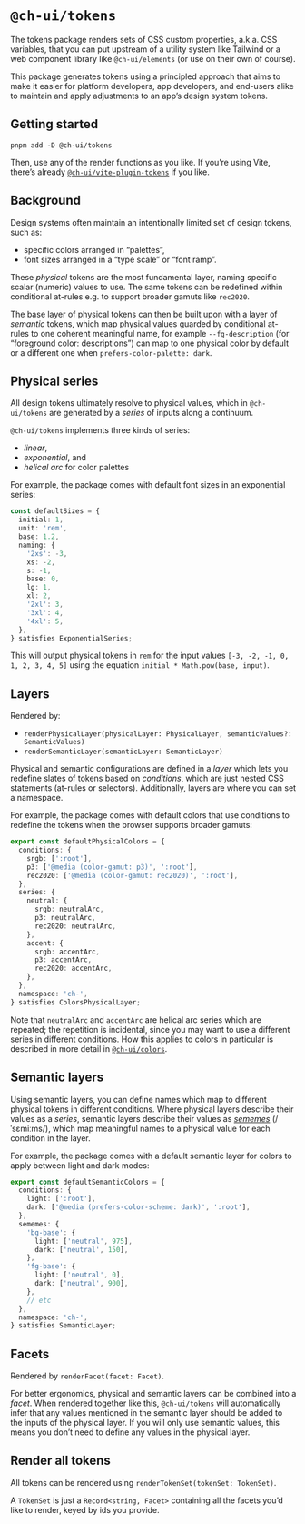 # `@ch-ui/tokens`

The tokens package renders sets of CSS custom properties, a.k.a. CSS variables, that you can put upstream of a utility system like Tailwind or a web component library like `@ch-ui/elements` (or use on their own of course).

This package generates tokens using a principled approach that aims to make it easier for platform developers, app developers, and end-users alike to maintain and apply adjustments to an app’s design system tokens.

## Getting started

```shell
pnpm add -D @ch-ui/tokens
```

Then, use any of the render functions as you like. If you’re using Vite, there’s already <a href="./vite-plugin-tokens" class="ch-link">`@ch-ui/vite-plugin-tokens`</a> if you like.

## Background

Design systems often maintain an intentionally limited set of design tokens, such as:

- specific colors arranged in “palettes”,
- font sizes arranged in a “type scale” or “font ramp”.

These *physical* tokens are the most fundamental layer, naming specific scalar (numeric) values to use. The same tokens can be redefined within conditional at-rules e.g. to support broader gamuts like `rec2020`.

The base layer of physical tokens can then be built upon with a layer of *semantic* tokens, which map physical values guarded by conditional at-rules to one coherent meaningful name, for example `--fg-description` (for “foreground color: descriptions”) can map to one physical color by default or a different one when `prefers-color-palette: dark`.

## Physical series

All design tokens ultimately resolve to physical values, which in `@ch-ui/tokens` are generated by a *series* of inputs along a continuum.

`@ch-ui/tokens` implements three kinds of series:

- *linear*,
- *exponential*, and
- *helical arc* for color palettes

For example, the package comes with default font sizes in an exponential series:

```ts
const defaultSizes = {
  initial: 1,
  unit: 'rem',
  base: 1.2,
  naming: {
    '2xs': -3,
    xs: -2,
    s: -1,
    base: 0,
    lg: 1,
    xl: 2,
    '2xl': 3,
    '3xl': 4,
    '4xl': 5,
  },
} satisfies ExponentialSeries;
```

This will output physical tokens in `rem` for the input values `[-3, -2, -1, 0, 1, 2, 3, 4, 5]` using the equation `initial * Math.pow(base, input)`.

## Layers

Rendered by:
- `renderPhysicalLayer(physicalLayer: PhysicalLayer, semanticValues?: SemanticValues)`
- `renderSemanticLayer(semanticLayer: SemanticLayer)`

Physical and semantic configurations are defined in a *layer* which lets you redefine slates of tokens based on *conditions*, which are just nested CSS statements (at-rules or selectors). Additionally, layers are where you can set a namespace.

For example, the package comes with default colors that use conditions to redefine the tokens when the browser supports broader gamuts:

```ts
export const defaultPhysicalColors = {
  conditions: {
    srgb: [':root'],
    p3: ['@media (color-gamut: p3)', ':root'],
    rec2020: ['@media (color-gamut: rec2020)', ':root'],
  },
  series: {
    neutral: {
      srgb: neutralArc,
      p3: neutralArc,
      rec2020: neutralArc,
    },
    accent: {
      srgb: accentArc,
      p3: accentArc,
      rec2020: accentArc,
    },
  },
  namespace: 'ch-',
} satisfies ColorsPhysicalLayer;
```

Note that `neutralArc` and `accentArc` are helical arc series which are repeated; the repetition is incidental, since you may want to use a different series in different conditions. How this applies to colors in particular is described in more detail in <a href="./colors" class="ch-link">`@ch-ui/colors`</a>.

## Semantic layers

Using semantic layers, you can define names which map to different physical tokens in different conditions. Where physical layers describe their values as a *series*, semantic layers describe their values as <a href="https://en.wikipedia.org/wiki/Sememe" class="ch-link">*sememes*</a> <span class="nowrap">(/ˈsɛmiːms/)</span>, which map meaningful names to a physical value for each condition in the layer.

For example, the package comes with a default semantic layer for colors to apply between light and dark modes:

```ts
export const defaultSemanticColors = {
  conditions: {
    light: [':root'],
    dark: ['@media (prefers-color-scheme: dark)', ':root'],
  },
  sememes: {
    'bg-base': {
      light: ['neutral', 975],
      dark: ['neutral', 150],
    },
    'fg-base': {
      light: ['neutral', 0],
      dark: ['neutral', 900],
    },
    // etc
  },
  namespace: 'ch-',
} satisfies SemanticLayer;
```

## Facets

Rendered by `renderFacet(facet: Facet)`.

For better ergonomics, physical and semantic layers can be combined into a *facet*. When rendered together like this, `@ch-ui/tokens` will automatically infer that any values mentioned in the semantic layer should be added to the inputs of the physical layer. If you will only use semantic values, this means you don’t need to define any values in the physical layer.

## Render all tokens

All tokens can be rendered using `renderTokenSet(tokenSet: TokenSet)`.

A `TokenSet` is just a `Record<string, Facet>` containing all the facets you’d like to render, keyed by ids you provide.
